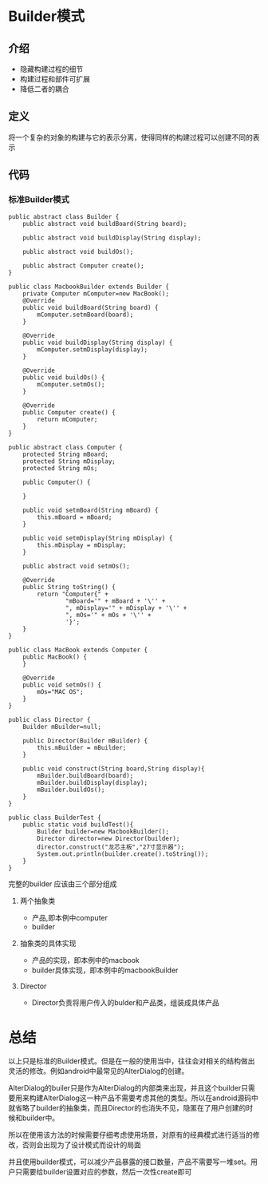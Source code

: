 # Builder模式
## 介绍
- 隐藏构建过程的细节
- 构建过程和部件可扩展
- 降低二者的耦合
## 定义
将一个复杂的对象的构建与它的表示分离，使得同样的构建过程可以创建不同的表示
## 代码
### 标准Builder模式

```
public abstract class Builder {
    public abstract void buildBoard(String board);

    public abstract void buildDisplay(String display);

    public abstract void buildOs();

    public abstract Computer create();
}
```

```
public class MacbookBuilder extends Builder {
    private Computer mComputer=new MacBook();
    @Override
    public void buildBoard(String board) {
        mComputer.setmBoard(board);
    }

    @Override
    public void buildDisplay(String display) {
        mComputer.setmDisplay(display);
    }

    @Override
    public void buildOs() {
        mComputer.setmOs();
    }

    @Override
    public Computer create() {
        return mComputer;
    }
}

```


```
public abstract class Computer {
    protected String mBoard;
    protected String mDisplay;
    protected String mOs;

    public Computer() {

    }

    public void setmBoard(String mBoard) {
        this.mBoard = mBoard;
    }

    public void setmDisplay(String mDisplay) {
        this.mDisplay = mDisplay;
    }

    public abstract void setmOs();

    @Override
    public String toString() {
        return "Computer{" +
                "mBoard='" + mBoard + '\'' +
                ", mDisplay='" + mDisplay + '\'' +
                ", mOs='" + mOs + '\'' +
                '}';
    }
}

```

```
public class MacBook extends Computer {
    public MacBook() {
    }

    @Override
    public void setmOs() {
        mOs="MAC OS";
    }
}

```

```
public class Director {
    Builder mBuilder=null;

    public Director(Builder mBuilder) {
        this.mBuilder = mBuilder;
    }

    public void construct(String board,String display){
        mBuilder.buildBoard(board);
        mBuilder.buildDisplay(display);
        mBuilder.buildOs();
    }
}
```

```
public class BuilderTest {
    public static void buildTest(){
        Builder builder=new MacbookBuilder();
        Director director=new Director(builder);
        director.construct("龙芯主板","27寸显示器");
        System.out.println(builder.create().toString());
    }
}
```
完整的builder 应该由三个部分组成

1. 两个抽象类

	- 产品,即本例中computer
	- builder

2. 抽象类的具体实现
	
	- 产品的实现，即本例中的macbook
	- builder具体实现，即本例中的macbookBuilder

3. Director

	- Director负责将用户传入的bulder和产品类，组装成具体产品

# 总结

以上只是标准的Builder模式。但是在一般的使用当中，往往会对相关的结构做出灵活的修改。例如android中最常见的AlterDialog的创建。
	
AlterDialog的builer只是作为AlterDialog的内部类来出现，并且这个builder只需要用来构建AlterDialog这一种产品不需要考虑其他的类型。所以在android源码中就省略了builder的抽象类，而且Director的也消失不见，隐匿在了用户创建的时候和builder中。
	
所以在使用该方法的时候需要仔细考虑使用场景，对原有的经典模式进行适当的修改，否则会出现为了设计模式而设计的局面

并且使用builder模式，可以减少产品暴露的接口数量，产品不需要写一堆set。用户只需要给builder设置对应的参数，然后一次性create即可
	



